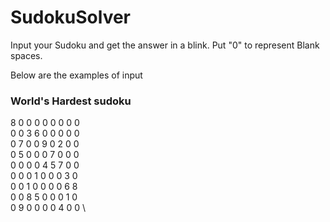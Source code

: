 # SudokuSolver

Input your Sudoku and get the answer in a blink. Put "0" to represent Blank spaces.

Below are the examples of input

### World's Hardest sudoku

8 0 0 0 0 0 0 0 0 \
0 0 3 6 0 0 0 0 0 \
0 7 0 0 9 0 2 0 0 \
0 5 0 0 0 7 0 0 0 \
0 0 0 0 4 5 7 0 0 \
0 0 0 1 0 0 0 3 0 \
0 0 1 0 0 0 0 6 8 \
0 0 8 5 0 0 0 1 0 \
0 9 0 0 0 0 4 0 0 \


